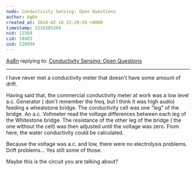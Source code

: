 ```yaml
---
node: Conductivity Sensing: Open Questions
author: Ag8n
created_at: 2018-02-10 23:29:59 +0000
timestamp: 1518305399
nid: 12569
cid: 18403
uid: 520994
---
```




[Ag8n](../profile/Ag8n) replying to: [Conductivity Sensing: Open Questions](../notes/donblair/01-07-2016/conductivity-sensing-open-questions)

----
I have never met a conductivity meter that doesn't have some amount of drift.

Having said that, the commercial conductivity meter at work was a low level a.c. Generator ( don't remember the freq, but I think it was high audio) feeding a wheatstone bridge.  The conductivity cell was one "leg" of the bridge.  An a.c. Voltmeter read the voltage differences between each leg of the Whitestone bridge.  The resistance of the other leg of the bridge ( the one without the cell) was then adjusted until the voltage was zero.  From here, the water conductivity could be calculated.

 Because the voltage was a.c. and low, there were no electrolysis problems.  Drift problems... Yes still some of those.

Maybe this is the circuit you are talking about?